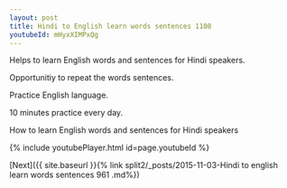 ```yaml
---
layout: post
title: Hindi to English learn words sentences 1108 
youtubeId: mHyxXIMPxQg
---
```

 
 
Helps to learn English words and sentences for Hindi speakers.

Opportunitiy to repeat the words sentences. 

Practice English language. 
 
10 minutes practice every day. 
 
How to learn English words and sentences for Hindi speakers 
 
{% include youtubePlayer.html id=page.youtubeId %}
 
 
[Next]({{ site.baseurl }}{% link  split2/_posts/2015-11-03-Hindi to english learn words sentences 961 .md%})
 
